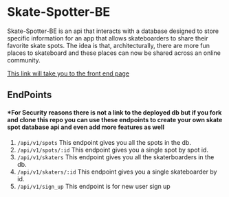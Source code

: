 # Skate-Spotter-BE

Skate-Spotter-BE is an api that interacts with a database designed to store specific information for an app that allows skateboarders to share their favorite skate spots. The idea is that, architecturally, there are more fun places to skateboard and these places can now be shared across an online community.

[This link will take you to the front end page](https://github.com/brandonfiebiger/skateSpotter)

## EndPoints
#### *For Security reasons there is not a link to the deployed db but if you fork and clone this repo you can use these endpoints to create your own skate spot database api and even add more features as well

1. `/api/v1/spots`
    This endpoint gives you all the spots in the db.
2. `/api/v1/spots/:id`
    This endpoint gives you a single spot by spot id.
3. `/api/v1/skaters`
    This endpoint gives you all the skaterboarders in the db.
4. `/api/v1/skaters/:id`
    This endpoint gives you a single skateboarder by id.
5. `/api/v1/sign_up`
    This endpoint is for new user sign up
